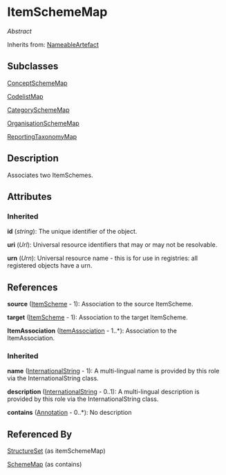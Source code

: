 
# ItemSchemeMap

*Abstract*

Inherits from: [NameableArtefact](../Base/NameableArtefact.md)

## Subclasses

[ConceptSchemeMap](ConceptSchemeMap.md)

[CodelistMap](CodelistMap.md)

[CategorySchemeMap](CategorySchemeMap.md)

[OrganisationSchemeMap](OrganisationSchemeMap.md)

[ReportingTaxonomyMap](ReportingTaxonomyMap.md)



## Description

Associates two ItemSchemes.


## Attributes

### Inherited

**id** (*string*): The unique identifier of the object.

**uri** (*Url*): Universal resource identifiers that may or may not be resolvable.

**urn** (*Urn*): Universal resource name - this is for use in registries: all registered objects have a urn.



## References

**source** ([ItemScheme](../Base/ItemScheme.md) - 1): Association to the source ItemScheme.

**target** ([ItemScheme](../Base/ItemScheme.md) - 1): Association to the target ItemScheme.

**ItemAssociation** ([ItemAssociation](ItemAssociation.md) - 1..*): Association to the ItemAssociation.

### Inherited

**name** ([InternationalString](../Base/InternationalString.md) - 1): A multi-lingual name is provided by this role via the InternationalString class.

**description** ([InternationalString](../Base/InternationalString.md) - 0..1): A multi-lingual description is provided by this role via the InternationalString class.

**contains** ([Annotation](../Base/Annotation.md) - 0..*): No description



## Referenced By

[StructureSet](StructureSet.md) (as itemSchemeMap)

[SchemeMap](SchemeMap.md) (as contains)



